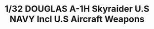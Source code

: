 ---
layout: product
title: "1/32 DOUGLAS A-1H Skyraider U.S NAVY Incl U.S Aircraft Weapons"
price: "20000" 
desc: "Plastična maketa"
img_path: "/assets/img/VOLKSWS15.webp"
brand: "ZOUKEI-MURA"
available: false
special_offer: false
new: false
soon: false
cat: "010000"
subcat: "014100"
subsubcat: "00"
sifra: "VOLKSWS15"
popular: false
spec: false
---